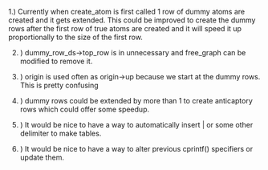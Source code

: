 1.) Currently when create_atom is first called 1 row of dummy atoms are created and it gets extended.
    This could be improved to create the dummy rows after the first row of true atoms are created and it
    will speed it up proportionally to the size of the first row.

2. ) dummy_row_ds->top_row is in unnecessary and free_graph can be modified to remove it.

3. ) origin is used often as origin->up because we start at the dummy rows. This is pretty confusing

4. ) dummy rows could be extended by more than 1 to create anticaptory rows which could offer some speedup.

5. ) It would be nice to have a way to automatically insert | or some other delimiter to make tables.

6. ) It would be nice to have a way to alter previous cprintf() specifiers or update them.